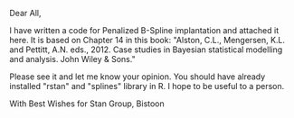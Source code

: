 Dear All,

I have written a code for Penalized B-Spline implantation and attached it here. It is based on Chapter 14 in this book: "Alston, C.L., Mengersen, K.L. and Pettitt, A.N. eds., 2012. Case studies in Bayesian statistical modelling and analysis. John Wiley & Sons."

Please see it and let me know your opinion. You should have already installed "rstan" and "splines" library in R. I hope to be useful to a person.


With Best Wishes for Stan Group,
Bistoon
